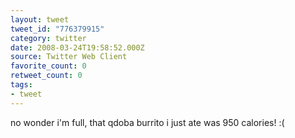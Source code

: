 ```yaml
---
layout: tweet
tweet_id: "776379915"
category: twitter
date: 2008-03-24T19:58:52.000Z
source: Twitter Web Client
favorite_count: 0
retweet_count: 0
tags:
- tweet
---
```


no wonder i'm full, that qdoba burrito i just ate was 950 calories!  :(
